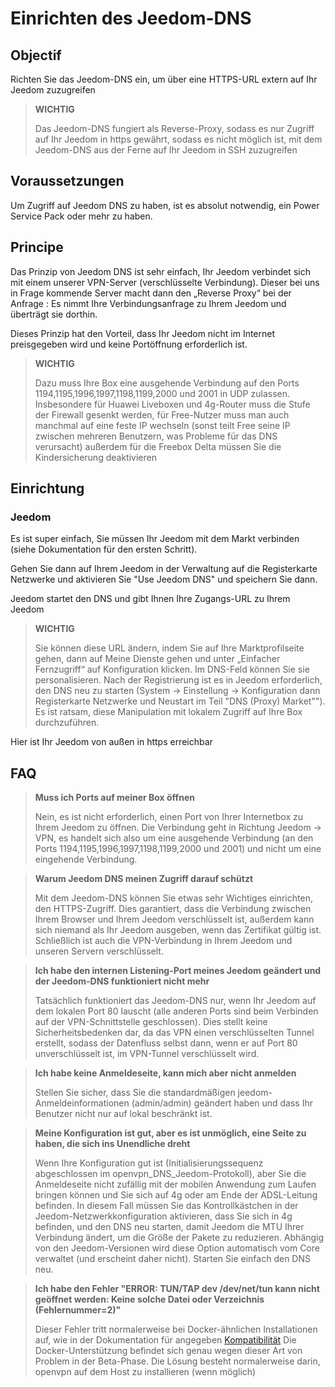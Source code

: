 # Einrichten des Jeedom-DNS

## Objectif

Richten Sie das Jeedom-DNS ein, um über eine HTTPS-URL extern auf Ihr Jeedom zuzugreifen

> **WICHTIG**
>
>Das Jeedom-DNS fungiert als Reverse-Proxy, sodass es nur Zugriff auf Ihr Jeedom in https gewährt, sodass es nicht möglich ist, mit dem Jeedom-DNS aus der Ferne auf Ihr Jeedom in SSH zuzugreifen

## Voraussetzungen

Um Zugriff auf Jeedom DNS zu haben, ist es absolut notwendig, ein Power Service Pack oder mehr zu haben.

## Principe

Das Prinzip von Jeedom DNS ist sehr einfach, Ihr Jeedom verbindet sich mit einem unserer VPN-Server (verschlüsselte Verbindung). Dieser bei uns in Frage kommende Server macht dann den „Reverse Proxy“ bei der Anfrage : Es nimmt Ihre Verbindungsanfrage zu Ihrem Jeedom und überträgt sie dorthin.

Dieses Prinzip hat den Vorteil, dass Ihr Jeedom nicht im Internet preisgegeben wird und keine Portöffnung erforderlich ist.

> **WICHTIG**
>
> Dazu muss Ihre Box eine ausgehende Verbindung auf den Ports 1194,1195,1996,1997,1198,1199,2000 und 2001 in UDP zulassen. Insbesondere für Huawei Liveboxen und 4g-Router muss die Stufe der Firewall gesenkt werden, für Free-Nutzer muss man auch manchmal auf eine feste IP wechseln (sonst teilt Free seine IP zwischen mehreren Benutzern, was Probleme für das DNS verursacht) außerdem für die Freebox Delta müssen Sie die Kindersicherung deaktivieren 

## Einrichtung

### Jeedom

Es ist super einfach, Sie müssen Ihr Jeedom mit dem Markt verbinden (siehe Dokumentation für den ersten Schritt). 

Gehen Sie dann auf Ihrem Jeedom in der Verwaltung auf die Registerkarte Netzwerke und aktivieren Sie "Use Jeedom DNS" und speichern Sie dann.

Jeedom startet den DNS und gibt Ihnen Ihre Zugangs-URL zu Ihrem Jeedom

> **WICHTIG**
>
> Sie können diese URL ändern, indem Sie auf Ihre Marktprofilseite gehen, dann auf Meine Dienste gehen und unter „Einfacher Fernzugriff“ auf Konfiguration klicken. Im DNS-Feld können Sie sie personalisieren. Nach der Registrierung ist es in Jeedom erforderlich, den DNS neu zu starten (System -> Einstellung -> Konfiguration dann Registerkarte Netzwerke und Neustart im Teil "DNS (Proxy) Market""). Es ist ratsam, diese Manipulation mit lokalem Zugriff auf Ihre Box durchzuführen.

Hier ist Ihr Jeedom von außen in https erreichbar

## FAQ

> **Muss ich Ports auf meiner Box öffnen**
>
> Nein, es ist nicht erforderlich, einen Port von Ihrer Internetbox zu Ihrem Jeedom zu öffnen. Die Verbindung geht in Richtung Jeedom -> VPN, es handelt sich also um eine ausgehende Verbindung (an den Ports 1194,1195,1996,1997,1198,1199,2000 und 2001) und nicht um eine eingehende Verbindung.

> **Warum Jeedom DNS meinen Zugriff darauf schützt**
>
> Mit dem Jeedom-DNS können Sie etwas sehr Wichtiges einrichten, den HTTPS-Zugriff. Dies garantiert, dass die Verbindung zwischen Ihrem Browser und Ihrem Jeedom verschlüsselt ist, außerdem kann sich niemand als Ihr Jeedom ausgeben, wenn das Zertifikat gültig ist. Schließlich ist auch die VPN-Verbindung in Ihrem Jeedom und unseren Servern verschlüsselt.

> **Ich habe den internen Listening-Port meines Jeedom geändert und der Jeedom-DNS funktioniert nicht mehr**
>
> Tatsächlich funktioniert das Jeedom-DNS nur, wenn Ihr Jeedom auf dem lokalen Port 80 lauscht (alle anderen Ports sind beim Verbinden auf der VPN-Schnittstelle geschlossen). Dies stellt keine Sicherheitsbedenken dar, da das VPN einen verschlüsselten Tunnel erstellt, sodass der Datenfluss selbst dann, wenn er auf Port 80 unverschlüsselt ist, im VPN-Tunnel verschlüsselt wird.

> **Ich habe keine Anmeldeseite, kann mich aber nicht anmelden**
>
> Stellen Sie sicher, dass Sie die standardmäßigen jeedom-Anmeldeinformationen (admin/admin) geändert haben und dass Ihr Benutzer nicht nur auf lokal beschränkt ist.

> **Meine Konfiguration ist gut, aber es ist unmöglich, eine Seite zu haben, die sich ins Unendliche dreht**
>
> Wenn Ihre Konfiguration gut ist (Initialisierungssequenz abgeschlossen im openvpn_DNS_Jeedom-Protokoll), aber Sie die Anmeldeseite nicht zufällig mit der mobilen Anwendung zum Laufen bringen können und Sie sich auf 4g oder am Ende der ADSL-Leitung befinden. In diesem Fall müssen Sie das Kontrollkästchen in der Jeedom-Netzwerkkonfiguration aktivieren, dass Sie sich in 4g befinden, und den DNS neu starten, damit Jeedom die MTU Ihrer Verbindung ändert, um die Größe der Pakete zu reduzieren. Abhängig von den Jeedom-Versionen wird diese Option automatisch vom Core verwaltet (und erscheint daher nicht). Starten Sie einfach den DNS neu.

> **Ich habe den Fehler "ERROR: TUN/TAP dev /dev/net/tun kann nicht geöffnet werden: Keine solche Datei oder Verzeichnis (Fehlernummer=2)"**
>
> Dieser Fehler tritt normalerweise bei Docker-ähnlichen Installationen auf, wie in der Dokumentation für angegeben [Kompatibilität](https://doc.jeedom.com/de_DE/compatibility/) Die Docker-Unterstützung befindet sich genau wegen dieser Art von Problem in der Beta-Phase. Die Lösung besteht normalerweise darin, openvpn auf dem Host zu installieren (wenn möglich)
